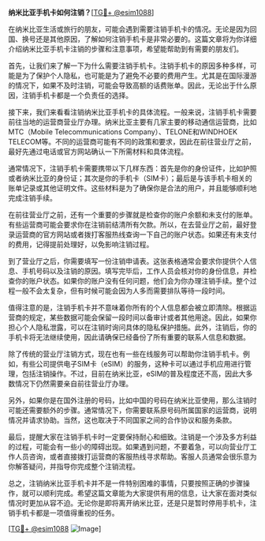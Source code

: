 **纳米比亚手机卡如何注销？**[[TG💪+ @esim1088](https://t.me/s/esim1088)]

在纳米比亚生活或旅行的朋友，可能会遇到需要注销手机卡的情况。无论是因为回国、换号还是其他原因，了解如何注销手机卡是非常必要的。这篇文章将为你详细介绍纳米比亚手机卡注销的步骤和注意事项，希望能帮助到有需要的朋友们。

首先，让我们来了解一下为什么需要注销手机卡。注销手机卡的原因多种多样，可能是为了保护个人隐私，也可能是为了避免不必要的费用产生。尤其是在国际漫游的情况下，如果不及时注销，可能会导致高额的话费账单。因此，无论出于什么原因，注销手机卡都是一个负责任的选择。

接下来，我们来看看注销纳米比亚手机卡的具体流程。一般来说，注销手机卡需要前往当地的运营商营业厅办理。纳米比亚主要有几家主要的移动通信运营商，比如MTC（Mobile Telecommunications Company）、TELONE和WINDHOEK TELECOM等。不同的运营商可能有不同的政策和要求，因此在前往营业厅之前，最好先通过电话或官方网站确认一下所需材料和具体流程。

通常情况下，注销手机卡需要携带以下几样东西：首先是你的身份证件，比如护照或者纳米比亚的身份证；其次是你的手机卡（SIM卡）；最后是与该手机卡相关的账单记录或其他证明文件。这些材料是为了确保你是合法的用户，并且能够顺利地完成注销手续。

在前往营业厅之前，还有一个重要的步骤就是检查你的账户余额和未支付的账单。有些运营商可能会要求你在注销前结清所有欠款。所以，在去营业厅之前，最好登录运营商的官方网站或者拨打客服热线查询一下自己的账户状态。如果还有未支付的费用，记得提前处理好，以免影响注销过程。

到了营业厅之后，你需要填写一份注销申请表。这张表格通常会要求你提供个人信息、手机号码以及注销的原因。填写完毕后，工作人员会核对你的身份信息，并检查你的账户状态。如果你的账户没有任何问题，他们会为你办理注销手续。整个过程一般不会太复杂，但有时候可能会因为人多而需要排队等待一段时间。

值得注意的是，注销手机卡并不意味着你所有的个人信息都会被立即清除。根据运营商的规定，某些数据可能会保留一段时间以备审计或者其他用途。因此，如果你担心个人隐私泄露，可以在注销时询问具体的隐私保护措施。此外，注销后，你的手机卡将无法继续使用，因此请确保已经备份了所有重要的联系人信息和数据。

除了传统的营业厅注销方式，现在也有一些在线服务可以帮助你注销手机卡。例如，有些公司提供电子SIM卡（eSIM）的服务，这种卡可以通过手机应用进行管理，包括注销操作。不过，目前在纳米比亚，eSIM的普及程度还不高，因此大多数情况下仍然需要亲自前往营业厅办理。

另外，如果你是在国外注册的号码，比如中国的号码在纳米比亚使用，那么注销时可能还需要额外的步骤。通常情况下，你需要联系原号码所属国家的运营商，说明情况并请求协助。当然，这也取决于不同国家之间的合作协议和服务条款。

最后，提醒大家在注销手机卡时一定要保持耐心和细致。注销是一个涉及多方利益的过程，可能会有一些小的障碍出现。如果遇到问题，不要着急，可以向营业厅工作人员咨询，或者直接拨打运营商的客服热线寻求帮助。客服人员通常会很乐意为你解答疑问，并指导你完成整个注销流程。

总之，注销纳米比亚手机卡并不是一件特别困难的事情，只要按照正确的步骤操作，就可以顺利完成。希望这篇文章能为大家提供有用的信息，让大家在面对类似情况时更加从容不迫。无论你是即将离开纳米比亚，还是只是暂时停用手机卡，注销手机卡都是一项值得重视的任务。

[[TG💪+ @esim1088](https://t.me/s/esim1088) ![Image](https://i.postimg.cc/4NQfJmqS/Snipaste-2025-05-13-00-14-12.png)]